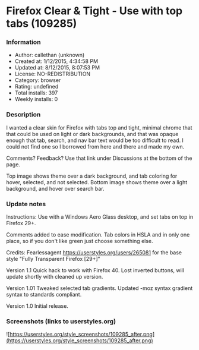# Firefox Clear & Tight - Use with top tabs (109285)

### Information
- Author: callethan (unknown)
- Created at: 1/12/2015, 4:34:58 PM
- Updated at: 8/12/2015, 8:07:53 PM
- License: NO-REDISTRIBUTION
- Category: browser
- Rating: undefined
- Total installs: 397
- Weekly installs: 0


### Description
I wanted a clear skin for Firefox with tabs top and tight, minimal chrome that that could be used on light or dark backgrounds, and that was opaque enough that tab, search, and nav bar text would be too difficult to read. I could not find one so I borrowed from here and there and made my own.

Comments? Feedback? Use that link under Discussions at the bottom of the page.   

Top image shows theme over a dark background, and tab coloring for hover, selected, and not selected.
Bottom image shows theme over a light background, and hover over search bar.

### Update notes
Instructions:
Use with a Windows Aero Glass desktop, and set tabs on top in Firefox 29+.

Comments added to ease modification. Tab colors in HSLA and in only one
place, so if you don't like green just choose something else.

Credits: Fearlessagent https://userstyles.org/users/265081 for the base style "Fully Transparent Firefox [29+]"

Version 1.1
   Quick hack to work with Firefox 40. Lost inverted buttons, will update shortly with cleaned up version.

Version 1.01
   Tweaked selected tab gradients.
   Updated -moz syntax gradient syntax to standards compliant.

Version 1.0
   Initial release.

### Screenshots (links to userstyles.org)
![https://userstyles.org/style_screenshots/109285_after.png](https://userstyles.org/style_screenshots/109285_after.png)


